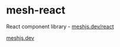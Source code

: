 # mesh-react

React component library - [meshjs.dev/react](https://meshjs.dev/react)

[meshjs.dev](https://meshjs.dev/)
